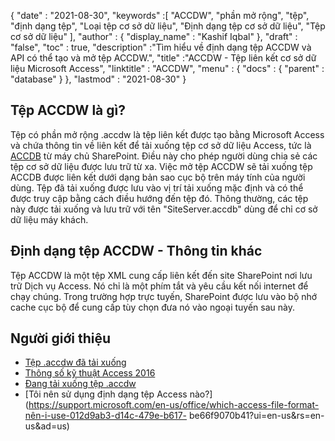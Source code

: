 {
  "date" : "2021-08-30",
  "keywords" :[ "ACCDW", "phần mở rộng", "tệp", "định dạng tệp", "Loại tệp cơ sở dữ liệu", "Định dạng tệp cơ sở dữ liệu", "Tệp cơ sở dữ liệu" ],
  "author" : {
    "display_name" : "Kashif Iqbal"
},
  "draft" : "false",
  "toc" : true,
  "description" :"Tìm hiểu về định dạng tệp ACCDW và API có thể tạo và mở tệp ACCDW.",
  "title" :"ACCDW - Tệp liên kết cơ sở dữ liệu Microsoft Access",
  "linktitle" : "ACCDW",
  "menu" : {
    "docs" : {
      "parent" : "database"
}
},
  "lastmod" : "2021-08-30"
}

## Tệp ACCDW là gì?

Tệp có phần mở rộng .accdw là tệp liên kết được tạo bằng Microsoft Access và chứa thông tin về liên kết để tải xuống tệp cơ sở dữ liệu Access, tức là [ACCDB](/vi/database/accdb/) từ máy chủ SharePoint. Điều này cho phép người dùng chia sẻ các tệp cơ sở dữ liệu được lưu trữ từ xa. Việc mở tệp ACCDW sẽ tải xuống tệp ACCDB được liên kết dưới dạng bản sao cục bộ trên máy tính của người dùng. Tệp đã tải xuống được lưu vào vị trí tải xuống mặc định và có thể được truy cập bằng cách điều hướng đến tệp đó. Thông thường, các tệp này được tải xuống và lưu trữ với tên "SiteServer.accdb" dùng để chỉ cơ sở dữ liệu máy khách.

## Định dạng tệp ACCDW - Thông tin khác

Tệp ACCDW là một tệp XML cung cấp liên kết đến site SharePoint nơi lưu trữ Dịch vụ Access. Nó chỉ là một phím tắt và yêu cầu kết nối internet để chạy chúng. Trong trường hợp trực tuyến, SharePoint được lưu vào bộ nhớ cache cục bộ để cung cấp tùy chọn đưa nó vào ngoại tuyến sau này.

## Người giới thiệu

* [Tệp .accdw đã tải xuống](https://learn.microsoft.com/en-us/shows/)
* [Thông số kỹ thuật Access 2016](https://support.microsoft.com/en-us/office/access-specations-0cf3c66f-9cf2-4e32-9568-98c1025bb47c?ui=en-us&rs=en-us&ad=us)
* [Đang tải xuống tệp .accdw](https://social.technet.microsoft.com/Forums/en-US/7bf02e9e-6246-44da-9513-4cf8f2cc2fb2/downloaded-accdw-file?forum=sharepointgeneralprevious)
* [Tôi nên sử dụng định dạng tệp Access nào?](https://support.microsoft.com/en-us/office/which-access-file-format-nên-i-use-012d9ab3-d14c-479e-b617- be66f9070b41?ui=en-us&rs=en-us&ad=us)

